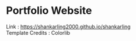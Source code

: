# Portfolio Website <br />
 
Link : https://shankarling2000.github.io/shankarling <br />
Template Credits : Colorlib
